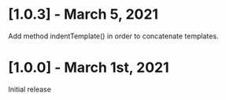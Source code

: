 # [1.0.3] - March 5, 2021

Add method indentTemplate() in order to concatenate templates.

# [1.0.0] - March 1st, 2021

Initial release

